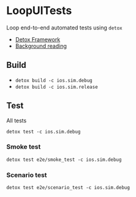 # LoopUITests
Loop end-to-end automated tests using `detox`

 - [Detox Framework](https://github.com/wix/Detox)
 - [Background reading](https://hackernoon.com/detox-gray-box-end-to-end-testing-framework-for-mobile-apps-196ccd9564ce)


## Build

- `detox build -c ios.sim.debug`
- `detox build -c ios.sim.release`

## Test

All tests

`detox test -c ios.sim.debug`

### Smoke test

`detox test e2e/smoke_test -c ios.sim.debug`

### Scenario test

`detox test e2e/scenario_test -c ios.sim.debug`
